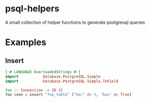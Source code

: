 # psql-helpers

A small collection of helper functions to generate postgresql queries

# Examples

## Insert

```haskell
{-# LANGUAGE OverloadedStrings #-}
import           Database.PostgreSQL.Simple
import           Database.PostgreSQL.Simple.ToField

foo :: Connection -> IO ()
foo conn = insert "foo_table" ["bar" @= 5, "baz" @= True]
```
